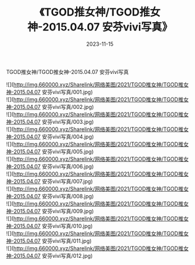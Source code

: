 ﻿---
layout: post
title:  《TGOD推女神/TGOD推女神-2015.04.07 安芬vivi写真》
date:   2023-11-15
img: http://img.660000.xyz/Sharelink/网络美图/2021/TGOD推女神/TGOD推女神-2015.04.07 安芬vivi写真/000.jpg
categories: [美女, 清纯, 唯美]
---

TGOD推女神/TGOD推女神-2015.04.07 安芬vivi写真

 ![](http://img.660000.xyz/Sharelink/网络美图/2021/TGOD推女神/TGOD推女神-2015.04.07 安芬vivi写真/001.jpg) <br>![](http://img.660000.xyz/Sharelink/网络美图/2021/TGOD推女神/TGOD推女神-2015.04.07 安芬vivi写真/002.jpg) <br>![](http://img.660000.xyz/Sharelink/网络美图/2021/TGOD推女神/TGOD推女神-2015.04.07 安芬vivi写真/003.jpg) <br>![](http://img.660000.xyz/Sharelink/网络美图/2021/TGOD推女神/TGOD推女神-2015.04.07 安芬vivi写真/004.jpg) <br>![](http://img.660000.xyz/Sharelink/网络美图/2021/TGOD推女神/TGOD推女神-2015.04.07 安芬vivi写真/005.jpg) <br>![](http://img.660000.xyz/Sharelink/网络美图/2021/TGOD推女神/TGOD推女神-2015.04.07 安芬vivi写真/006.jpg) <br>![](http://img.660000.xyz/Sharelink/网络美图/2021/TGOD推女神/TGOD推女神-2015.04.07 安芬vivi写真/007.jpg) <br>![](http://img.660000.xyz/Sharelink/网络美图/2021/TGOD推女神/TGOD推女神-2015.04.07 安芬vivi写真/008.jpg) <br>![](http://img.660000.xyz/Sharelink/网络美图/2021/TGOD推女神/TGOD推女神-2015.04.07 安芬vivi写真/009.jpg) <br>![](http://img.660000.xyz/Sharelink/网络美图/2021/TGOD推女神/TGOD推女神-2015.04.07 安芬vivi写真/010.jpg) <br>![](http://img.660000.xyz/Sharelink/网络美图/2021/TGOD推女神/TGOD推女神-2015.04.07 安芬vivi写真/011.jpg) <br>![](http://img.660000.xyz/Sharelink/网络美图/2021/TGOD推女神/TGOD推女神-2015.04.07 安芬vivi写真/012.jpg) <br>